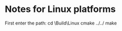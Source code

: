 Notes for Linux platforms
===========================

First enter the path:
cd \Build\Linux
cmake ../../
make
